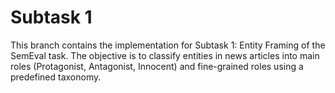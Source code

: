 # **Subtask 1**
This branch contains the implementation for Subtask 1: Entity Framing of the SemEval task. The objective is to classify entities in news articles into main roles (Protagonist, Antagonist, Innocent) and fine-grained roles using a predefined taxonomy.